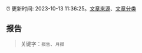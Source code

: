 :alarm_clock: 更新时间: 2023-10-13 11:36:25。[文章来源](/README.md)、[文章分类](/TAGS.md)

## 报告


> 关键字：`报告`、`月报`



